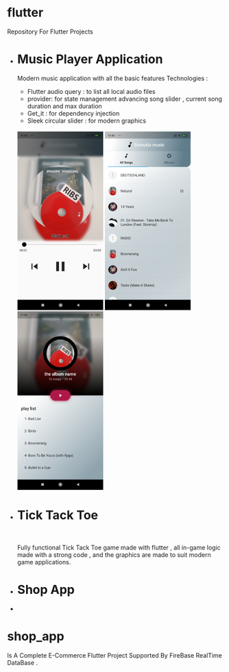 # flutter
Repository For Flutter Projects </br>
<ul>
<li> <h1> Music Player Application</h1> 
  <p> 
  Modern music application with all the basic features 
  Technologies :
    <ul>
<li> Flutter audio query : to list all local audio files </li>
<li> provider: for state management advancing song slider , current song duration and max duration </li>
<li> Get_it : for dependency injection</li>
<li> Sleek circular slider : for modern graphics</li>
      </ul></br>
   <img src="ScreenShots/music/player.jpg" width="200">  
   <img src="ScreenShots/music/activeSongList.jpg" width="200">
   <img src="ScreenShots/music/albumPlayList.jpg" width="200">
  </p>
  
  </li>
  <li><h1>Tick Tack Toe</h1> </br>
  <p>Fully functional Tick Tack Toe game made with flutter , all in-game logic made with a strong code 
, and the graphics are made to suit modern game applications.</p>
  </li>
  <li> <h1>Shop App </h1></li>
  <li> </li>
  
</ul>




# shop_app
Is A Complete E-Commerce Flutter Project Supported By FireBase RealTime DataBase .

